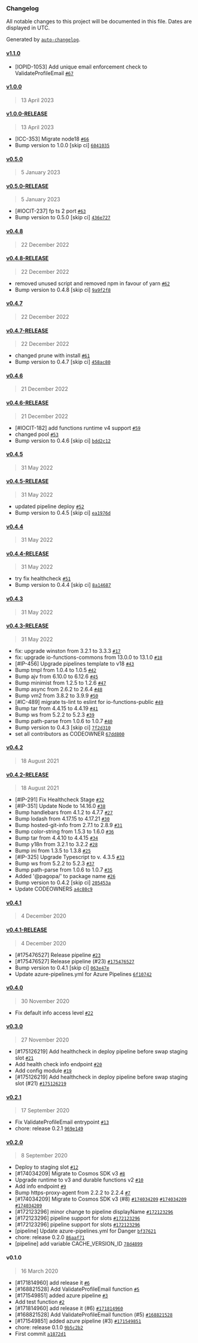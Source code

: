 ### Changelog

All notable changes to this project will be documented in this file. Dates are displayed in UTC.

Generated by [`auto-changelog`](https://github.com/CookPete/auto-changelog).

#### [v1.1.0](https://github.com/pagopa/io-functions-public/compare/v1.0.0...v1.1.0)

- [IOPID-1053] Add unique email enforcement check to ValidateProfileEmail [`#67`](https://github.com/pagopa/io-functions-public/pull/67)

#### [v1.0.0](https://github.com/pagopa/io-functions-public/compare/v1.0.0-RELEASE...v1.0.0)

> 13 April 2023

#### [v1.0.0-RELEASE](https://github.com/pagopa/io-functions-public/compare/v0.5.0...v1.0.0-RELEASE)

> 13 April 2023

- [ICC-353] Migrate node18 [`#66`](https://github.com/pagopa/io-functions-public/pull/66)
- Bump version to 1.0.0 [skip ci] [`6041035`](https://github.com/pagopa/io-functions-public/commit/604103559f3e88b01bba66d1756e7a7c7d592d82)

#### [v0.5.0](https://github.com/pagopa/io-functions-public/compare/v0.5.0-RELEASE...v0.5.0)

> 5 January 2023

#### [v0.5.0-RELEASE](https://github.com/pagopa/io-functions-public/compare/v0.4.8...v0.5.0-RELEASE)

> 5 January 2023

- [#IOCIT-237] fp ts 2 port [`#63`](https://github.com/pagopa/io-functions-public/pull/63)
- Bump version to 0.5.0 [skip ci] [`436e727`](https://github.com/pagopa/io-functions-public/commit/436e7279e8c3e7a3f65d2018bb3ca1057a2acc6c)

#### [v0.4.8](https://github.com/pagopa/io-functions-public/compare/v0.4.8-RELEASE...v0.4.8)

> 22 December 2022

#### [v0.4.8-RELEASE](https://github.com/pagopa/io-functions-public/compare/v0.4.7...v0.4.8-RELEASE)

> 22 December 2022

- removed unused script and removed npm in favour of yarn [`#62`](https://github.com/pagopa/io-functions-public/pull/62)
- Bump version to 0.4.8 [skip ci] [`9a9f2f8`](https://github.com/pagopa/io-functions-public/commit/9a9f2f8d628ee5fda0423db34dfdd8d91c9d8d2c)

#### [v0.4.7](https://github.com/pagopa/io-functions-public/compare/v0.4.7-RELEASE...v0.4.7)

> 22 December 2022

#### [v0.4.7-RELEASE](https://github.com/pagopa/io-functions-public/compare/v0.4.6...v0.4.7-RELEASE)

> 22 December 2022

- changed prune with install [`#61`](https://github.com/pagopa/io-functions-public/pull/61)
- Bump version to 0.4.7 [skip ci] [`458ac80`](https://github.com/pagopa/io-functions-public/commit/458ac80798af47c6ccd941b00b0671ba4e8ae64b)

#### [v0.4.6](https://github.com/pagopa/io-functions-public/compare/v0.4.6-RELEASE...v0.4.6)

> 21 December 2022

#### [v0.4.6-RELEASE](https://github.com/pagopa/io-functions-public/compare/v0.4.5...v0.4.6-RELEASE)

> 21 December 2022

- [#IOCIT-182] add functions runtime v4 support [`#59`](https://github.com/pagopa/io-functions-public/pull/59)
- changed pool [`#53`](https://github.com/pagopa/io-functions-public/pull/53)
- Bump version to 0.4.6 [skip ci] [`bdd2c12`](https://github.com/pagopa/io-functions-public/commit/bdd2c126eb8c3609f970f2a981321c9aebcda41d)

#### [v0.4.5](https://github.com/pagopa/io-functions-public/compare/v0.4.5-RELEASE...v0.4.5)

> 31 May 2022

#### [v0.4.5-RELEASE](https://github.com/pagopa/io-functions-public/compare/v0.4.4...v0.4.5-RELEASE)

> 31 May 2022

- updated pipeline deploy [`#52`](https://github.com/pagopa/io-functions-public/pull/52)
- Bump version to 0.4.5 [skip ci] [`ea1976d`](https://github.com/pagopa/io-functions-public/commit/ea1976de543bce915feea49a696ade960c3c54d5)

#### [v0.4.4](https://github.com/pagopa/io-functions-public/compare/v0.4.4-RELEASE...v0.4.4)

> 31 May 2022

#### [v0.4.4-RELEASE](https://github.com/pagopa/io-functions-public/compare/v0.4.3...v0.4.4-RELEASE)

> 31 May 2022

- try fix healthcheck [`#51`](https://github.com/pagopa/io-functions-public/pull/51)
- Bump version to 0.4.4 [skip ci] [`8a14687`](https://github.com/pagopa/io-functions-public/commit/8a14687377ca621270ec68704fbfbef6f7e85977)

#### [v0.4.3](https://github.com/pagopa/io-functions-public/compare/v0.4.3-RELEASE...v0.4.3)

> 31 May 2022

#### [v0.4.3-RELEASE](https://github.com/pagopa/io-functions-public/compare/v0.4.2...v0.4.3-RELEASE)

> 31 May 2022

- fix: upgrade winston from 3.2.1 to 3.3.3 [`#17`](https://github.com/pagopa/io-functions-public/pull/17)
- fix: upgrade io-functions-commons from 13.0.0 to 13.1.0 [`#18`](https://github.com/pagopa/io-functions-public/pull/18)
- [#IP-456] Upgrade pipelines template to v18 [`#43`](https://github.com/pagopa/io-functions-public/pull/43)
- Bump tmpl from 1.0.4 to 1.0.5 [`#42`](https://github.com/pagopa/io-functions-public/pull/42)
- Bump ajv from 6.10.0 to 6.12.6 [`#45`](https://github.com/pagopa/io-functions-public/pull/45)
- Bump minimist from 1.2.5 to 1.2.6 [`#47`](https://github.com/pagopa/io-functions-public/pull/47)
- Bump async from 2.6.2 to 2.6.4 [`#48`](https://github.com/pagopa/io-functions-public/pull/48)
- Bump vm2 from 3.8.2 to 3.9.9 [`#50`](https://github.com/pagopa/io-functions-public/pull/50)
- [#IC-489] migrate ts-lint to eslint for io-functions-public [`#49`](https://github.com/pagopa/io-functions-public/pull/49)
- Bump tar from 4.4.15 to 4.4.19 [`#41`](https://github.com/pagopa/io-functions-public/pull/41)
- Bump ws from 5.2.2 to 5.2.3 [`#39`](https://github.com/pagopa/io-functions-public/pull/39)
- Bump path-parse from 1.0.6 to 1.0.7 [`#40`](https://github.com/pagopa/io-functions-public/pull/40)
- Bump version to 0.4.3 [skip ci] [`7f2d310`](https://github.com/pagopa/io-functions-public/commit/7f2d3102d74527ca27d6fb9f8cbdffa2446f4dd1)
- set all contributors as CODEOWNER [`67dd800`](https://github.com/pagopa/io-functions-public/commit/67dd800d6b6f66df7490f9b3c91d4274b08c644c)

#### [v0.4.2](https://github.com/pagopa/io-functions-public/compare/v0.4.2-RELEASE...v0.4.2)

> 18 August 2021

#### [v0.4.2-RELEASE](https://github.com/pagopa/io-functions-public/compare/v0.4.1...v0.4.2-RELEASE)

> 18 August 2021

- [#IP-291]  Fix Healthcheck Stage [`#32`](https://github.com/pagopa/io-functions-public/pull/32)
- [#IP-351] Update Node to 14.16.0 [`#38`](https://github.com/pagopa/io-functions-public/pull/38)
- Bump handlebars from 4.1.2 to 4.7.7 [`#27`](https://github.com/pagopa/io-functions-public/pull/27)
- Bump lodash from 4.17.15 to 4.17.21 [`#30`](https://github.com/pagopa/io-functions-public/pull/30)
- Bump hosted-git-info from 2.7.1 to 2.8.9 [`#31`](https://github.com/pagopa/io-functions-public/pull/31)
- Bump color-string from 1.5.3 to 1.6.0 [`#36`](https://github.com/pagopa/io-functions-public/pull/36)
- Bump tar from 4.4.10 to 4.4.15 [`#34`](https://github.com/pagopa/io-functions-public/pull/34)
- Bump y18n from 3.2.1 to 3.2.2 [`#28`](https://github.com/pagopa/io-functions-public/pull/28)
- Bump ini from 1.3.5 to 1.3.8 [`#25`](https://github.com/pagopa/io-functions-public/pull/25)
- [#IP-325] Upgrade Typescript to v. 4.3.5 [`#33`](https://github.com/pagopa/io-functions-public/pull/33)
- Bump ws from 5.2.2 to 5.2.3 [`#37`](https://github.com/pagopa/io-functions-public/pull/37)
- Bump path-parse from 1.0.6 to 1.0.7 [`#35`](https://github.com/pagopa/io-functions-public/pull/35)
- Added '@pagopa/' to package name [`#26`](https://github.com/pagopa/io-functions-public/pull/26)
- Bump version to 0.4.2 [skip ci] [`205453a`](https://github.com/pagopa/io-functions-public/commit/205453a8f5de80c0fdf385c6a93a056cf4ba064c)
- Update CODEOWNERS [`a4c80c9`](https://github.com/pagopa/io-functions-public/commit/a4c80c922c607f94a14528687923f9841993e5ad)

#### [v0.4.1](https://github.com/pagopa/io-functions-public/compare/v0.4.1-RELEASE...v0.4.1)

> 4 December 2020

#### [v0.4.1-RELEASE](https://github.com/pagopa/io-functions-public/compare/v0.4.0...v0.4.1-RELEASE)

> 4 December 2020

- [#175476527] Release pipeline [`#23`](https://github.com/pagopa/io-functions-public/pull/23)
- [#175476527] Release pipeline (#23) [`#175476527`](https://www.pivotaltracker.com/story/show/175476527)
- Bump version to 0.4.1 [skip ci] [`063e47e`](https://github.com/pagopa/io-functions-public/commit/063e47e8a672d01bb8d2c221a00c620963cbc750)
- Update azure-pipelines.yml for Azure Pipelines [`6f10742`](https://github.com/pagopa/io-functions-public/commit/6f107426b30773ba2aa3b35b553c7d4da0eab374)

#### [v0.4.0](https://github.com/pagopa/io-functions-public/compare/v0.3.0...v0.4.0)

> 30 November 2020

- Fix default info access level [`#22`](https://github.com/pagopa/io-functions-public/pull/22)

#### [v0.3.0](https://github.com/pagopa/io-functions-public/compare/v0.2.1...v0.3.0)

> 27 November 2020

- [#175126219] Add healthcheck in deploy pipeline before swap staging slot [`#21`](https://github.com/pagopa/io-functions-public/pull/21)
- Add health check info endpoint [`#20`](https://github.com/pagopa/io-functions-public/pull/20)
- Add config module [`#19`](https://github.com/pagopa/io-functions-public/pull/19)
- [#175126219] Add healthcheck in deploy pipeline before swap staging slot (#21) [`#175126219`](https://www.pivotaltracker.com/story/show/175126219)

#### [v0.2.1](https://github.com/pagopa/io-functions-public/compare/v0.2.0...v0.2.1)

> 17 September 2020

- Fix ValidateProfileEmail entrypoint [`#13`](https://github.com/pagopa/io-functions-public/pull/13)
- chore: release 0.2.1 [`969e149`](https://github.com/pagopa/io-functions-public/commit/969e149ab607bd8189e621d016bc9c9ead992c4d)

#### [v0.2.0](https://github.com/pagopa/io-functions-public/compare/v0.1.0...v0.2.0)

> 8 September 2020

- Deploy to staging slot [`#12`](https://github.com/pagopa/io-functions-public/pull/12)
- [#174034209] Migrate to Cosmos SDK v3 [`#8`](https://github.com/pagopa/io-functions-public/pull/8)
- Upgrade runtime to v3 and durable functions v2 [`#10`](https://github.com/pagopa/io-functions-public/pull/10)
- Add info endpoint [`#9`](https://github.com/pagopa/io-functions-public/pull/9)
- Bump https-proxy-agent from 2.2.2 to 2.2.4 [`#7`](https://github.com/pagopa/io-functions-public/pull/7)
- [#174034209] Migrate to Cosmos SDK v3 (#8) [`#174034209`](https://www.pivotaltracker.com/story/show/174034209) [`#174034209`](https://www.pivotaltracker.com/story/show/174034209) [`#174034209`](https://www.pivotaltracker.com/story/show/174034209)
- [#172123296] minor change to pipeline displayName [`#172123296`](https://www.pivotaltracker.com/story/show/172123296)
- [#172123296] pipeline support for slots [`#172123296`](https://www.pivotaltracker.com/story/show/172123296)
- [#172123296] pipeline support for slots [`#172123296`](https://www.pivotaltracker.com/story/show/172123296)
- [pipeline] Update azure-pipelines.yml for Danger [`bf37621`](https://github.com/pagopa/io-functions-public/commit/bf37621512fea12a63580ca452b165a7f56cca37)
- chore: release 0.2.0 [`86aaf71`](https://github.com/pagopa/io-functions-public/commit/86aaf715232ee5da9eeabf55eb7cada433ebecf5)
- [pipeline] add variable CACHE_VERSION_ID [`78d4899`](https://github.com/pagopa/io-functions-public/commit/78d48991e383e9b1b104b00f0dc2cfa1047e7f67)

#### v0.1.0

> 16 March 2020

- [#171814960] add release it [`#6`](https://github.com/pagopa/io-functions-public/pull/6)
- [#168821528] Add ValidateProfileEmail function [`#5`](https://github.com/pagopa/io-functions-public/pull/5)
- [#171549851] added azure pipeline [`#3`](https://github.com/pagopa/io-functions-public/pull/3)
- Add test function [`#2`](https://github.com/pagopa/io-functions-public/pull/2)
- [#171814960] add release it (#6) [`#171814960`](https://www.pivotaltracker.com/story/show/171814960)
- [#168821528] Add ValidateProfileEmail function (#5) [`#168821528`](https://www.pivotaltracker.com/story/show/168821528)
- [#171549851] added azure pipeline (#3) [`#171549851`](https://www.pivotaltracker.com/story/show/171549851)
- chore: release 0.1.0 [`9b5c2b2`](https://github.com/pagopa/io-functions-public/commit/9b5c2b26a8c2ea9618cb0bf00e823df3feea62f0)
- First commit [`a1872d1`](https://github.com/pagopa/io-functions-public/commit/a1872d13e31ecffb6f57604410712cae62e35d71)
